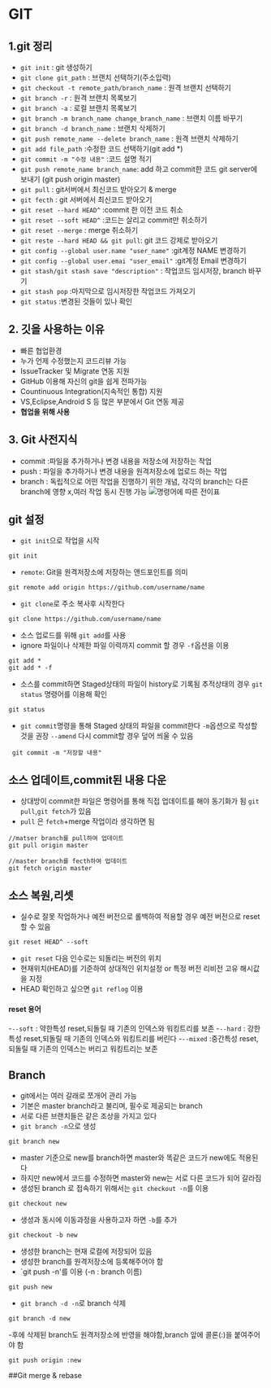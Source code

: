 # GIT 

## 1.git 정리

- `git init` : git 생성하기
- `git clone git_path` : 브랜치 선택하기(주소입력)
- `git checkout -t remote_path/branch_name` : 원격 브랜치 선택하기
- `git branch -r` : 원격 브랜치 목록보기
- `git branch -a` : 로컬 브랜치 목록보기
- `git branch -m branch_name change_branch_name` : 브랜치 이름 바꾸기
- `git branch -d branch_name` : 브랜치 삭제하기
- `git push remote_name --delete branch_name` : 원격 브랜치 삭제하기
- `git add file_path` :수정한 코드 선택하기(git add *)
- `git commit -m "수정 내용"` :코드 설명 적기
- `git push remote_name branch_name`: add 하고 commit한 코드 git server에 보내기
  (git push origin master)
- `git pull` : git서버에서 최신코드 받아오기 & merge
- `git fecth` : git 서버에서 최신코드 받아오기
- `git reset --hard HEAD^` :commit 한 이전 코드 취소
- `git reset --soft HEAD^` :코드는 살리고 commit만 취소하기
- `git reset --merge` : merge 취소하기
- `git reste --hard HEAD && git pull`: git 코드 강제로 받아오기
- `git config --global user.name "user_name"` :git계정 NAME 변경하기
- `git config --global user.emai "user_email"` :git계정 Email 변경하기
- `git stash/git stash save "description"` : 작업코드 임시저장, branch 바꾸기
- `git stash pop` :마지막으로 임시저장한 작업코드 가져오기
- `git status` :변경된 것들이 있나 확인


## 2. 깃을 사용하는 이유
 - 빠른 협업환경
 - 누가 언제 수정했는지 코드리뷰 가능
 - IssueTracker 및 Migrate 연동 지원
 - GitHub 이용해 자신의 git을 쉽게 전파가능
 - Countinuous Integration(지속적인 통합) 지원
 - VS,Eclipse,Android S 등 많은 부분에서 Git 연동 제공
 - **협업을 위해 사용**

## 3. Git 사전지식
- commit :파일을 추가하거나 변경 내용을 저장소에 저장하는 작업
- push : 파일을 추가하거나 변경 내용을 원격저장소에 업로드 하는 작업
- branch : 독립적으로 어떤 작업을 진행하기 위한 개념, 각각의 branch는 다른 branch에 영향 x,여러 작업 동시 진행 가능
![명령어에 따른 전이표](https://jistol.github.io/assets/img/git/git-basic/git-basic-3.png)

## git 설정

- `git init`으로 작업을 시작
```shell
git init
```
- `remote`: Git을 원격저장소에 저장하는 앤드포인트를 의미
```shell
git remote add origin https://github.com/username/name
```
- `git clone`로 주소 복사후 시작한다
```shell
git clone https://github.com/username/name
```
- 소스 업로드를 위해 `git add`를 사용
- ignore 파일이나 삭제한 파일 이력까지 commit 할 경우 `-f`옵션을 이용
```shell
git add *
git add * -f
```

- 소스를 commit하면 Staged상태의 파일이 history로 기록됨
 추적상태의 경우 `git status` 명령어를 이용해 확인
```shell
git status
```
- `git commit`명령을 통해 Staged 상태의 파일을 commit한다
  `-m`옵션으로 작성할 것을 권장
  `--amend` 다시 commit할 경우 덮어 씌울 수 있음
```shell
 git commit -m "저장할 내용"
```

## 소스 업데이트,commit된 내용 다운
 - 상대방이 commit한 파일은 명령어를 통해 직접 업데이트를 해야 동기화가 됨
 `git pull`,`git fetch`가 있음
 - `pull` 은 `fetch`+merge 작업이라 생각하면 됨
```shell
//matser branch를 pull하여 업데이트
git pull origin master

//master branch를 fecth하여 업데이트
git fetch origin master
```
## 소스 복원,리셋
- 실수로 잘못 작업하거나 예전 버전으로 롤백하여 적용할 경우 예전 버전으로 reset할 수 있음
```shell
git reset HEAD^ --soft
```
- `git reset` 다음 인수로는 되돌리는 버전의 위치
- 현재위치(HEAD)를 기준하여 상대적인 위치설정 or 특정 버전 리비전 고유 해시값을 지정
- HEAD 확인하고 싶으면 `git reflog` 이용
#### reset 용어
  -`--soft` : 약한특성 reset,되돌릴 때 기존의 인덱스와 워킹트리를 보존
  -`--hard` : 강한특성 reset,되돌릴 때 기존의 인덱스와 워킹트리를 버린다
  -`--mixed` :중간특성 reset,되돌릴 때 기존의 인덱스는 버리고 워킹트리는 보존
## Branch
  - git에서는 여러 갈래로 쪼개어 관리 가능
  - 기본은 master branch라고 불리며, 필수로 제공되는 branch
  - 서로 다른 브랜치들은 같은 조상을 가지고 있다
  - `git branch -n`으로 생성
  ```shell
  git branch new
  ```
  - master 기준으로 new를 branch하면 master와 똑같은 코드가  new에도 적용된다 
  - 하지만 new에서 코드를 수정하면 master와 new는 서로 다른 코드가 되어 갈라짐
  - 생성된 branch 로 접속하기 위해서는 `git checkout -n`를 이용
  ```shell
  git checkout new
  ```
  - 생성과 동시에 이동과정을 사용하고자 하면 `-b`를 추가
  ```shell
  git checkout -b new
  ```
  - 생성한 branch는 현재 로컬에 저장되어 있음
  - 생성한 branch를 원격저장소에 등록해주어야 함
  - `git push -n'를 이용 (-n : branch 이름)
  ```shell
  git push new
  ```
  - `git branch -d -n`로 branch 삭제
  ```shell
  git branch -d new
  ```
  -후에 삭제된 branch도 원격저장소에 반영을 해야함,branch 앞에 콜론(:)을 붙여주어야 함
  ```shell
  git push origin :new
  ```
##Git merge & rebase
  
  
  

